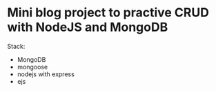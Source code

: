 # Mini blog project to practive CRUD with NodeJS and MongoDB

Stack: 
  - MongoDB
  - mongoose
  - nodejs with express
  - ejs
